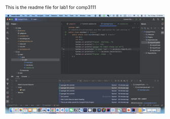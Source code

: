 This is the readme file for lab1 for comp3111

![alt-text](screenshot_full_lab1.png "lab1 image readme")
